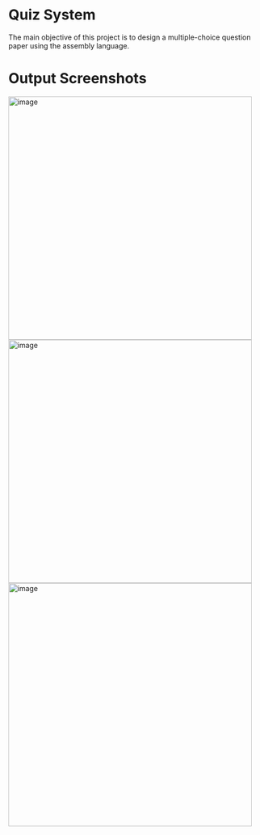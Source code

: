 # Quiz System
The main objective of this project is to design a multiple-choice question paper using the assembly language.

# Output Screenshots
<img width="482" alt="image" src="https://user-images.githubusercontent.com/64096661/207411213-f04fdfd5-5a32-4f59-9fd5-2a2d071021a3.png">
<img width="482" alt="image" src="https://user-images.githubusercontent.com/64096661/207411332-790e2f29-97fa-43db-8a1b-df932c9d5b74.png">
<img width="482" alt="image" src="https://user-images.githubusercontent.com/64096661/207411377-c2c19cff-b38a-4d20-ad4e-0425f9a072e0.png">
